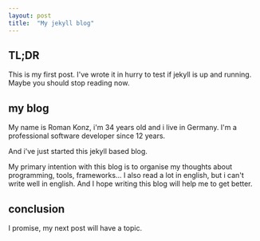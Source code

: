 ```yaml
---
layout: post
title:  "My jekyll blog"
---
```


## TL;DR

This is my first post. I've wrote it in hurry to test if jekyll is up and running. 
Maybe you should stop reading now.

## my blog

My name is Roman Konz, i'm 34 years old and i live in Germany.
I'm a professional software developer since 12 years.

And i've just started this jekyll based blog.

My primary intention with this blog is to organise my thoughts about programming, tools, frameworks...
I also read a lot in english, but i can't write well in english. 
And I hope writing this blog will help me to get better.

## conclusion 

I promise, my next post will have a topic.
